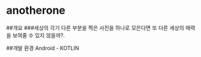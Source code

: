 # anotherone

##개요
###세상의 각기 다른 부분을 찍은 사진을 하나로 모은다면 또 다른 세상의 매력을 보여줄 수 있지 않을까?.


##개발 환경
Android - KOTLIN
